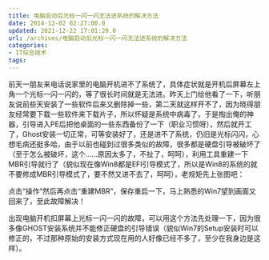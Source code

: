 ```yaml
---
title: 电脑启动后光标一闪一闪无法进系统的解决方法
date: 2014-12-02 02:27:00.0
updated: 2021-12-22 17:01:20.0
url: /archives/电脑启动后光标一闪一闪无法进系统的解决方法
categories: 
- IT综合技术
tags: 
---
```


<p>前天一朋友来电话说家里的电脑开机进不了系统了，具体症状就是开机后屏幕左上角一个光标一闪一闪的，等了很长时间就是无法进。昨天上门给他看了一下，听朋友说前些天安装了一些软件后来又删除掉一些，第二天就这样开不了，因为晓得朋友经常要下载一些软件来下载片子，所以怀疑是系统中病毒了，于是掏出俺的神器，引导进入PE后把他桌面的一些东西备份了一下（职业习惯呀），然后就开工了，Ghost安装一切正常，可等安装好了，还是进不了系统，仍旧是光标闪闪，心想毛病还挺多哈，由于以前也碰到过很多类似的故障，很多都是硬盘引导被破坏了（至于怎么被破坏，这个……原因太多了，不扯了，呵呵），利用工具重建一下MBR引导就行了（貌似现在像Win8都是EFI引导模式了，所以是Win8的系统的就不要修成MBR引导模式了，要不然又进不去了，呵呵），老规矩先上张图吧：</p><p>点击“操作”然后再点击“重建MBR”，保存重启一下，马上熟悉的Win7望到画面又回来了，至此故障解决！</p><p>出现电脑开机扣屏幕上光标一闪一闪的故障，可以用这个方法先处理一下，因为很多像GHOST安装系统并不能修正硬盘的引导错误（貌似Win7的Setup安装时可以修正的，不过那种原始的安装方式现在用的人好像已经不多了，至少在我身边是这样）。</p>